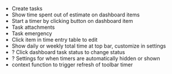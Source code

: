 - Create tasks
- Show time spent out of estimate on dashboard items
- Start a timer by clicking button on dashboard item
- Task attachments
- Task emergency
- Click item in time entry table to edit
- Show daily or weekly total time at top bar, customize in settings
- ? Click dashboard task status to change status
- ? Settings for when timers are automatically hidden or shown
- context function to trigger refresh of toolbar timer
